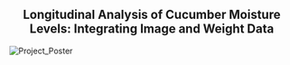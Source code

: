 <h2 align="center">Longitudinal Analysis of Cucumber Moisture Levels: Integrating Image and Weight Data</h2>

![Project_Poster](https://github.com/user-attachments/assets/01327715-6b63-4881-8351-7915db0c0dbb)
